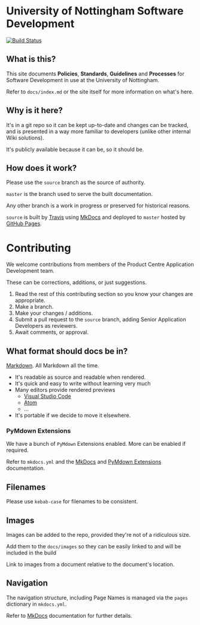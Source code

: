 # University of Nottingham Software Development

[![Build Status](https://travis-ci.org/UniversityOfNottingham/universityofnottingham.github.io.svg?branch=source)](https://travis-ci.org/UniversityOfNottingham/universityofnottingham.github.io)

## What is this?

This site documents **Policies**, **Standards**, **Guidelines** and **Processes** for Software Development in use at the University of Nottingham.

Refer to `docs/index.md` or the site itself for more information on what's here.

## Why is it here?

It's in a git repo so it can be kept up-to-date and changes can be tracked, and is presented in a way more familiar to developers (unlike other internal Wiki solutions).

It's publicly available because it can be, so it should be.

## How does it work?

Please use the `source` branch as the source of authority.

`master` is the branch used to serve the built documentation.

Any other branch is a work in progress or preserved for historical reasons.

`source` is built by [Travis] using [MkDocs] and deployed to `master` hosted by [GitHub Pages].

# Contributing

We welcome contributions from members of the Product Centre Application Development team.

These can be corrections, additions, or just suggestions.

1. Read the rest of this contributing section so you know your changes are appropriate.
1. Make a branch.
1. Make your changes / additions.
1. Submit a pull request to the `source` branch, adding Senior Application Developers as reviewers.
1. Await comments, or approval.

## What format should docs be in?

[Markdown]. All Markdown all the time.

- It's readable as source and readable when rendered.
- It's quick and easy to write without learning very much
- Many editors provide rendered previews
    - [Visual Studio Code]
    - [Atom]
    - ...
- It's portable if we decide to move it elsewhere.

### PyMdown Extensions

We have a bunch of `PyMdown` Extensions enabled. More can be enabled if required.

Refer to `mkdocs.yml` and the [MkDocs] and [PyMdown Extensions] documentation.

## Filenames

Please use `kebab-case` for filenames to be consistent.

## Images

Images can be added to the repo, provided they're not of a ridiculous size.

Add them to the `docs/images` so they can be easily linked to and will be included in the build

Link to images from a document relative to the document's location.

## Navigation

The navigation structure, including Page Names is managed via the `pages` dictionary in `mkdocs.yml`.

Refer to [MkDocs] documentation for further details.

[Markdown]: https://daringfireball.net/projects/markdown/syntax
[MkDocs]: https://www.mkdocs.org/
[Visual Studio Code]: https://code.visualstudio.com/
[Atom]: https://atom.io/
[PyMdown Extensions]: https://facelessuser.github.io/pymdown-extensions/
[travis]: https://travis-ci.org
[GitHub Pages]: https://pages.github.com/